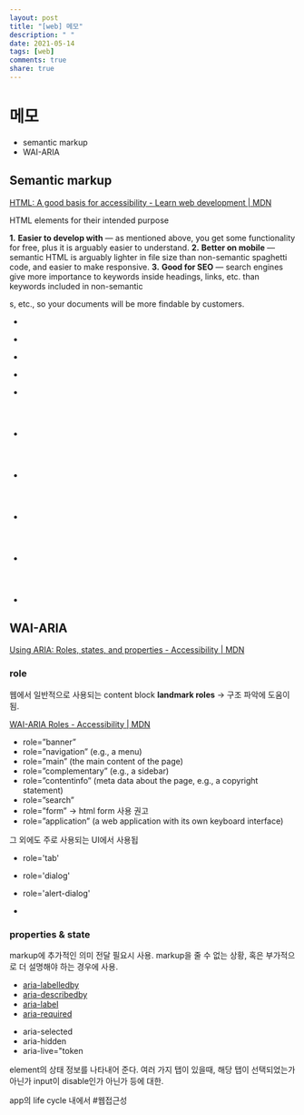 ```yaml
---
layout: post
title: "[web] 메모"
description: " "
date: 2021-05-14
tags: [web]
comments: true
share: true
---
```


# 메모

- semantic markup
- WAI-ARIA

## Semantic markup
[HTML: A good basis for accessibility - Learn web development | MDN](https://developer.mozilla.org/en-US/docs/Learn/Accessibility/HTML#good_semantics)

HTML elements for their intended purpose

**1.** **Easier to develop with** — as mentioned above, you get some functionality for free, plus it is arguably easier to understand.
**2.** **Better on mobile** — semantic HTML is arguably lighter in file size than non-semantic spaghetti code, and easier to make responsive.
**3.** **Good for SEO** — search engines give more importance to keywords inside headings, links, etc. than keywords included in non-semantic <div>s, etc., so your documents will be more findable by customers.


*  [<article>](https://developer.mozilla.org/en-US/docs/Web/HTML/Element/article)
*  [<aside>](https://developer.mozilla.org/en-US/docs/Web/HTML/Element/aside)
*  [<figcaption>](https://developer.mozilla.org/en-US/docs/Web/HTML/Element/figcaption)
*  [<figure>](https://developer.mozilla.org/en-US/docs/Web/HTML/Element/figure)
*  [<footer>](https://developer.mozilla.org/en-US/docs/Web/HTML/Element/footer)
*  [<header>](https://developer.mozilla.org/en-US/docs/Web/HTML/Element/header)
*  [<main>](https://developer.mozilla.org/en-US/docs/Web/HTML/Element/main)
*  [<nav>](https://developer.mozilla.org/en-US/docs/Web/HTML/Element/nav)
*  [<section>](https://developer.mozilla.org/en-US/docs/Web/HTML/Element/section)
*  [<time>](https://developer.mozilla.org/en-US/docs/Web/HTML/Element/time)



## WAI-ARIA
[Using ARIA: Roles, states, and properties - Accessibility | MDN](https://developer.mozilla.org/en-US/docs/Web/Accessibility/ARIA/ARIA_Techniques#roles)
### role

웹에서 일반적으로 사용되는 content block **landmark roles**
-> 구조 파악에 도움이 됨.

[WAI-ARIA Roles - Accessibility | MDN](https://developer.mozilla.org/en-US/docs/Web/Accessibility/ARIA/Roles)

* role=”banner”
* role=”navigation” (e.g., a menu)
* role=”main” (the main content of the page)
* role=”complementary” (e.g., a sidebar)
* role=”contentinfo” (meta data about the page, e.g., a copyright statement)
* role=”search”
* role=”form” -> html form 사용 권고
* role=”application” (a web application with its own keyboard interface)

그 외에도 주로 사용되는 UI에서 사용됩

- role='tab'
- role='dialog'
- role='alert-dialog'

-


### properties & state

markup에 추가적인 의미 전달 필요시 사용.
markup을 줄 수 없는 상황, 혹은 부가적으로 더 설명해야 하는 경우에 사용.

*  [aria-labelledby](https://developer.mozilla.org/en-US/docs/Web/Accessibility/ARIA/ARIA_Techniques/Using_the_aria-labelledby_attribute)
*  [aria-describedby](https://developer.mozilla.org/en-US/docs/Web/Accessibility/ARIA/ARIA_Techniques/Using_the_aria-describedby_attribute)
*  [aria-label](https://developer.mozilla.org/en-US/docs/Web/Accessibility/ARIA/ARIA_Techniques/Using_the_aria-label_attribute)
*  [aria-required](https://developer.mozilla.org/en-US/docs/Web/Accessibility/ARIA/ARIA_Techniques/Using_the_aria-required_attribute)
- aria-selected
- aria-hidden
- aria-live="token


element의 상태 정보를 나타내어 준다.
여러 가지 탭이 있을때, 해당 탭이 선택되었는가 아닌가
input이 disable인가 아닌가 등에 대한.

app의 life cycle 내에서
#웹접근성